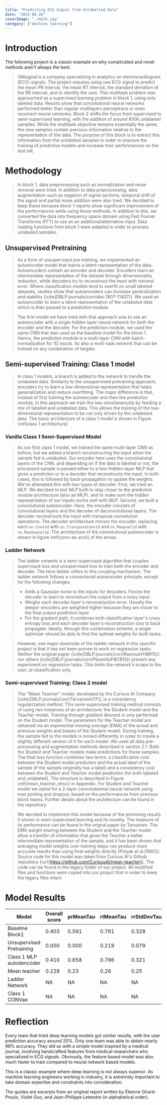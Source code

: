 ```yaml
---
title: "Predicting ECG Signal from Unlabelled Data"
date: "2023-09-26"
coverImage: "./math.jpg"
category: ["machine learning"]
---
```


# Introduction

The following project is a classic example on why complicated and novel methods aren't always the best.

> OMsignal is a company specializing in analytics on electrocardiogram (ECG) signals. The project requires using raw ECG signal to predict the mean PR interval, the mean RT interval, the standard deviation of the RR interval, and to identify the user. This multitask problem was approached as a supervised learning problem in block 1, using only labeled data. Results show that convolutional neural networks performed better than regular multilayers perceptrons or even recurrent neural networks. Block 2 shifts the focus from supervised to semi-supervised learning, with the addition of around 600k unlabeled samples. While the multitask objective remains essentially the same, the new samples contain precious information relative to the representation of the data. The purpose of this block is to extract this information from the unlabeled samples in order to improve the training of predictive models and increase their performances on the test set.

# Methodology

> In block 1, data preprocessing such as normalization and noise removal were tried. In addition to data preprocessing, data augmentation such as negation of signal sections, temporal shift of the signal and partial noise addition were also tried. We decided to keep these because block 1 reports show significant improvement of the performances while using those methods. In addition to this, we converted the data into frequency space domain using Fast Fourier Transforms (FFT) to use as an additional/alternative input. Data loading functions from block 1 were adapted in order to process unlabeled samples.

## Unsupervised Pretraining

> As a form of unsupervised pre-training, we implemented an autoencoder model that learns a latent representation of the data. Autoencoders contain an encoder and decoder. Encoders learn an intermediate representation of the dataset through dimensionality reduction, while decoders try to reconstruct the input with minimal error. Where classification models tend to overfit on small labeled datasets, studies show that autoencoders can increase generalization and stability (\cite{DBLP:journals/corr/abs-1807-11407}). We used an autoencoder to learn a latent representation of the unlabeled data which is then passed to a prediction module.

> The first model we have tried with that approach was to use an autoencoder with a single hidden layer neural network for both the encoder and the decoder. For the prediction module, we used the same CNN that was used as the baseline model for the block 1. Hence, the prediction module is a multi-layer CNN with batch-normalization for 1D inputs. Its also a multi-task network that can be trained on any combination of targets.

## Semi-supervised Training: Class 1 model

> In class 1 models, a branch is added to the network to handle the unlabeled data. Similarily to the unsupervised pretraining approach, encoders try to learn a low-dimensional representation that helps generalization and reduce overfitting. The major difference is that, instead of first training the autoencoder and then the prediction module, in this approach we train the two simultaneously by feeding a mix of labeled and unlabeled data. This allows the training of the low-dimensional representation to be not only driven by the unlabeled data. The basic architecture of a class 1 model is shown in Figure \ref{class 1 architecture}

### Vanilla Class 1 Semi-Supervised Model

> As our first class 1 model, we trained the same multi-layer CNN as before, but we added a branch reconstructing the input when the sample fed is unlabeled. Our encoder here uses the convolutional layers of the CNN, and depending on if the data is labeled or not, the processed sample is passed either to a two-hidden-layer MLP that gives a prediction or to a decoder that reconstructs the input. In both cases, this is followed by back-propagation to update the weights.
> We've attempted this with two types of decoder. First, we tried an MLP. We decided to test MLP both to stay closer to the prediction module architecture (also an MLP), and to make sure the hidden representation of our inputs works well with MLP. Second, we built a convolutional autoencoder. Here, the encoder consists of convolutional layers and the decoder of deconvolutional layers. The decoder reconstructs the input with transpose convolution operations. The decoder architecture mirrors the encoder, replacing each `nn.Conv1d` with `nn.TransposeConv1d` and `nn.Maxpool1d` with `nn.MaxUnpool1d`. The architecture of the convolutional autoencoder is shown in figure \ref{conv-ae-arch} of the annex.

### Ladder Network

> The ladder network is a semi-supervised algorithm that couples supervised loss and unsupervised loss to train both the encoder and decoder. The term ladder refers to this coupling mechanism. The ladder network follows a conventional autoencoder principle, except for the following changes:

> - Adds a Gaussian noise to the inputs for decoders. Forces the decoder to learn to reconstruct the output from a noisy input.
> - Weighs each decoder layer's reconstruction error. Usually the deeper encoders are weighted higher because they are closer to the final output prediction layer.
> - For the gradient path, it combines both classification layer's cross entropy loss and each decoder layer's reconstruction loss to back propagate. Ideally, through this combination scheme, a single optimizer should be able to find the optimal weights for both tasks.

> However, one major downside of the ladder network in this specific project is that it has not been proven to work on regression tasks. Neither the original paper (\cite{DBLP:journals/corr/RasmusVHBR15}) nor others (\cite{DBLP:journals/corr/PezeshkiFBCB15}) present any experiment on regression tasks. This limits the network's scope to the user_id classification only.

### Semi-supervised Training: Class 2 model

> The "Mean Teacher" model, developed by the Curious AI Company [\cite{DBLP:journals/corr/TarvainenV17}], is a consistency regularization method. This semi-supervised training method consists of using two instances of an architecture: the Student model and the Teacher model. Training through gradient descent is only performed on the Student model. The parameters for the Teacher model are obtained via an exponential moving average (EMA) of the actual and previous weights and biases of the Student model. During training, the sample fed to the models is noised differently in order to create a slightly different version of it for each model. We used all data pre-processing and augmentation methods described in section 2.1. Both the Student and Teacher models make predictions for these samples. The final loss function combines two terms: a classification cost between the Student model prediction and the actual label of the sample (if the sample originally has a label) and a consistency cost between the Student and Teacher model prediction (for both labeled and unlabeled). The structure is described in Figure \ref{mean_teacher_struc} in Appendix. For Student and Teacher model we opted for a 2-layer convolutionnal neural network using max pooling and dropout, based on the performances from previous block teams. Further details about the architecture can be found in the repository.

> We decided to implement this model because of the promising results it shown in semi-supervised learning and its novelty. The measure of its performance can be found in the orignal paper by Tarvainen. The EMA weight sharing between the Student and the Teacher model allow a transfer of information that gives the Teacher a better intermediate representation of the sample, and it has been shown that averaging model weights over training steps can produce more accurate results than using final weights directly (Polyak et al.[1992]). Source code for this model was taken from Curious AI's Github repository (\url{https://github.com/CuriousAI/mean-teacher}). The code can be found in the legacy folder of our project. All modified files and functions were copied into our project first in order to keep the legacy files intact.

# Model Results

| Model                    | Overall score | prMeanTau | rtMeanTau | rrStdDevTau | userIdAcc |
| ------------------------ | ------------- | --------- | --------- | ----------- | --------- |
| Baseline Block1          | 0.403         | 0.591     | 0.761     | 0.328       | 0.181     |
| Unsupervised Pretraining | 0.000         | 0.000     | 0.219     | 0.079       | 0.012     |
| Class 1 MLP autodencoder | 0.410         | 0.658     | 0.766     | 0.321       | 0.174     |
| Mean teacher             | 0.228         | 0.23      | 0.26      | 0.25        | 0.18      |
| Ladder Network           | NA            | NA        | NA        | NA          | 0.05      |
| Class 1 CONVae           | NA            | NA        | NA        | NA          | 0.131     |

# Reflection

Every team that tried deep learning models got similar results, with the user prediction accuracy around 20%. Only one team was able to obtain nearly 98% accuracy. They did so with a simple model inspired by a medical journal, involving handcrafted features from medical researchers who specialized in ECG signals. Obviously, the feature based model was also much faster to train compared to neural network based models.

This is a classic example where deep learning is not always superior. As machine learning engineers working in industry, it is extremely important to take domain expertise and constraints into consideration.

The quotes are excerpts from an original report written by Étienne Girard-Proulx, Violet Guo, and Jean-Philippe Letendre (in alphabetical order).
